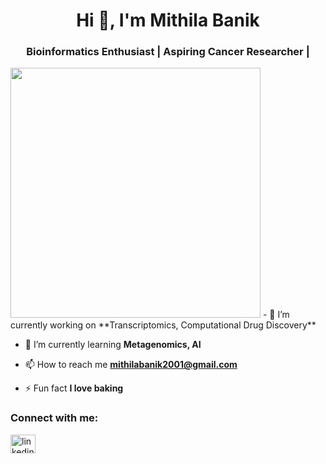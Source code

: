 <h1 align="center">Hi 👋, I'm Mithila Banik</h1>
<h3 align="center">Bioinformatics Enthusiast | Aspiring Cancer Researcher |</h3>
<img align="right' alt="Coding' width="400" src="https://miro.medium.com/v2/resize:fit:1100/format:webp/1*hZJV9DjRZW9DJ4XfRwQaIA.png">
- 🔭 I’m currently working on **Transcriptomics, Computational Drug Discovery**

- 🌱 I’m currently learning **Metagenomics, AI**

- 📫 How to reach me **mithilabanik2001@gmail.com**

- ⚡ Fun fact **I love baking**

<h3 align="left">Connect with me:</h3>
<p align="left">
<a href="https://linkedin.com/in/linkedin.com/in/mithila-banik-93a17a230" target="blank"><img align="center" src="https://raw.githubusercontent.com/rahuldkjain/github-profile-readme-generator/master/src/images/icons/Social/linked-in-alt.svg" alt="linkedin.com/in/mithila-banik-93a17a230" height="30" width="40" /></a>
</p>
